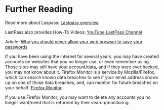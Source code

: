 
# Further Reading

Read more about Laspass: [Lastpass overview](https://lastpass.com/how-lastpass-works)

LastPass also provides How-To Videos: [YouTube LastPass Channel](https://www.youtube.com/watch?v=-y5hyO7emng&list=PLsXN_jRonzydnbXDezeFF9iS7VYHfUNT6)

Article: [Why you should never allow your web browser to save your passwords](https://www.techrepublic.com/article/why-you-should-never-allow-your-web-browser-to-save-your-passwords/)

If you have been using the internet for several years, you may have created accounts on websites that you no longer use, or even remember using.  Those sites may still have your account/data, and if they were ever hacked, you may not know about it.  Firefox Monitor is a service by Mozilla/Firefox, which can search known data breaches to see if your email address shows up on one of those data breaches, and, can monitor for future breaches on your behalf:  [Firefox Monitor](https://monitor.firefox.com/).

If you use Firefox Monitor, you may want to delete any accounts you no longer want/need that is returned by their search/monitoring.
